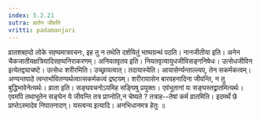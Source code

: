 ```yaml
---
index: 5.2.21
sutra: व्रातेन जीवति
vritti: padamanjari
---
```


 व्रातशबह्दो लोके सह्घमात्रवचनः, इह तु न तथेति दर्शयितुं भाष्यग्रन्थं पठति। नानजीतीया इति। अनेन चैकजातीयक्षत्रियादिसह्घनिराकरणम्। अनियतवृतय इति। नियतवृत्यायुधजीविसङ्गनिषेधः। उत्सेधजीविन इत्येतद्व्याचष्टे। उत्सेधः शरीरमिति। उच्छ्रायत्वात्। तदायास्येति। आयासेर्ण्यन्ताल्ल्यप्, तेन सकर्मकत्वम्। अण्यन्तपाठे त्वन्तर्भावितण्यर्थत्वात्सकर्मकत्वं द्रष्टयम्। शरीरायासेन बारवहनादिना जीवन्ति, न तु बुद्धिभावेनेत्यर्थः। व्राता इति। सङ्घवचनोऽयमिह सङ्घिषु प्रयुक्तः। एवंभूतानां यः सङ्घस्तद्व्रातमित्यर्थः। एवमपि तथाभूतेन सङ्घेन ये जीवन्ति तत्र प्राप्नोति,न चेष्यते ? तत्राह--तेषां कर्म व्रातमिति। इदमर्थे छे प्राप्तेऽस्मादेव निपातनादण्। यस्त्वन्य इत्यादि। अनभिधानमत्र हेतुः ॥